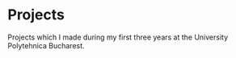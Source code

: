 # Projects
Projects which I made during my first three years at the University Polytehnica Bucharest.
